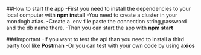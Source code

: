 ##How to start the app
-First you need to install the dependencies to your local computer with **npm install**
-You need to create a cluster in your mondogb atlas.
-Create a .env file paste the connection string,password and the db name there.
-Than you can start the app with **npm start**

###Important
-If you want to test the api than you need to install a third party tool like **Postman**
-Or you can test with your own code by using **axios**
